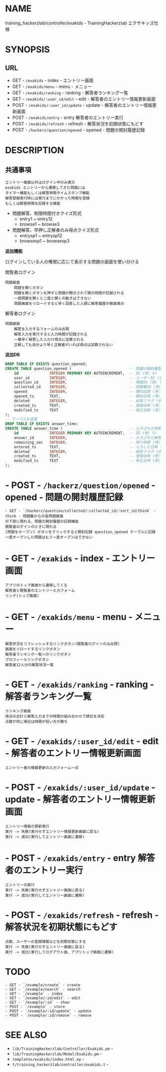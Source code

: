 # NAME

training_hackerzlab/controller/exakids - TrainingHackerzlab エクサキッズ仕様

# SYNOPSIS

## URL

- GET - `/exakids` - index - エントリー画面
- GET - `/exakids/menu` - menu - メニュー
- GET - `/exakids/ranking` - ranking - 解答者ランキング一覧
- GET - `/exakids/:user_id/edit` - edit - 解答者のエントリー情報更新画面
- POST - `/exakids/:user_id/update` - update - 解答者のエントリー情報更新画面
- POST - `/exakids/entry` - entry 解答者のエントリー実行
- POST - `/exakids/refresh` - refresh - 解答状況を初期状態にもどす
- POST - `/hackerz/question/opened` - opened - 問題の開封履歴記録

# DESCRIPTION

## 共通事項

```
エントリー画面以外はログイン中のみ表示
exakids エントリーから遷移してきた問題には
タイマー機能もしくは解答時間タイムスタンプ機能
解答登録実行時には実行までにかかった時間を登録
もしくは解答時間を記録する機能
```

- 問題解答、制限時間付きクイズ形式
    - entry1 ~ entry12
    - browse1 ~ browse3
- 問題解答、早押し正解者のみ得点クイズ形式
    - entrysp1 ~ entrysp12
    - browsesp1 ~ browsesp3

__追加機能__

ログインしている人の権限に応じて表示する問題の画面を使い分ける

閲覧者ログイン

```
問題画面
    問題を開くボタン
    問題を開くボタンを押すと問題が開示されて開示時間が記録される
    一度問題を開くと二度と開くの動きはできない
    問題画面をリロードすると早く回答した人順に解答履歴が画面表示
```

解答者ログイン

```
問題画面
    解答を入力するフォームのみ出現
    解答入力を実行すると入力時間が記録される
    一番早く解答した人だけ得点に加算される
    正解しても自分より早く正解者がいれば得点は加算されない
```

__追加DB__

```sql
DROP TABLE IF EXISTS question_opened;
CREATE TABLE question_opened (                          -- 問題の開封履歴
    id              INTEGER PRIMARY KEY AUTOINCREMENT,  -- ID (例: 5)
    user_id         INTEGER,                            -- ユーザーID (例: 5)
    question_id     INTEGER,                            -- 問題ID (例: 5)
    collected_id    INTEGER,                            -- 問題集ID (例: 5)
    opened          INTEGER,                            -- 開封記録 (例: 0: 開封していない, 1: 開封済み )
    opened_ts       TEXT,                               -- 開封日時 (例: '2016-01-08 12:24:12')
    deleted         INTEGER,                            -- 削除フラグ (例: 0: 削除していない, 1: 削除済み)
    created_ts      TEXT,                               -- 登録日時 (例: '2016-01-08 12:24:12')
    modified_ts     TEXT                                -- 修正日時 (例: '2016-01-08 12:24:12')
);
-- テーブルを変更
DROP TABLE IF EXISTS answer_time;
CREATE TABLE answer_time (                              -- 入力された時間
    id              INTEGER PRIMARY KEY AUTOINCREMENT,  -- ID (例: 5)
    answer_id       INTEGER,                            -- 入力された解答ID (例: 5)
    remaining_sec   INTEGER,                            -- 残り時間 (例: 600) 秒で入力
    entered_ts      TEXT,                               -- 入力した日時 (例: '2016-01-08 12:24:12')
    deleted         INTEGER,                            -- 削除フラグ (例: 0: 削除していない, 1: 削除済み)
    created_ts      TEXT,                               -- 登録日時 (例: '2016-01-08 12:24:12')
    modified_ts     TEXT                                -- 修正日時 (例: '2016-01-08 12:24:12')
);
```

# - POST - `/hackerz/question/opened` - opened - 問題の開封履歴記録

```
- GET - `/hackerz/question/collected/:collected_id/:sort_id/think` - think - 問題集からの各問題画面
の下部に現れる、問題の開封履歴の記録機能
閲覧者ログインのときに現れる
[問題をオープン] ボタンをクリックすると開封記録 question_opened テーブルに記録
一度オープンした問題はもう一度オープンはできない
```

# - GET - `/exakids` - index - エントリー画面

```
アプリのトップ画面から遷移してくる
解答者と閲覧者のエントリー入力フォーム
リンク(トップ画面)
```

# - GET - `/exakids/menu` - menu - メニュー

```
解答状況をリフレッシュするリンクボタン(閲覧者ログインのみ出現)
画面をリロードするリンクボタン
解答者ランキング一覧へのリンクボタン
プロフィールリンクボタン
解答者12人分の解答状況一覧
```

# - GET - `/exakids/ranking` - ranking - 解答者ランキング一覧

```
ランキング画面
得点の合計と解答入力までの時間の組み合わせで順位を決定
点数が同じ場合は時間が短い方が勝ち
```

# - GET - `/exakids/:user_id/edit` - edit - 解答者のエントリー情報更新画面

```
エントリー者の情報更新の入力フォーム一式
```

# - POST - `/exakids/:user_id/update` - update - 解答者のエントリー情報更新画面

```
エントリー情報の更新実行
実行 -> 失敗(実行せずエントリー情報更新画面に戻る)
実行 -> 成功(実行してエントリー画面に遷移)
```

# - POST - `/exakids/entry` - entry 解答者のエントリー実行

```
エントリーの実行
実行 -> 失敗(実行せずエントリー画面に戻る)
実行 -> 成功(実行してエントリー画面に遷移)
```

# - POST - `/exakids/refresh` - refresh - 解答状況を初期状態にもどす

```
点数、ユーザーの登録情報などを初期状態にする
実行 -> 失敗(実行せずエントリー画面に戻る)
実行 -> 成功(実行してログアウト後、アプリトップ画面に遷移)
```

# TODO

```
- GET - `/example/create` - create
- GET - `/example/search` - search
- GET - `/example` - index
- GET - `/example/:id/edit` - edit
- GET - `/example/:id` - show
- POST - `/example` - store
- POST - `/example/:id/update` - update
- POST - `/example/:id/remove` - remove
```

# SEE ALSO

- `lib/TrainingHackerzlab/Controller/Exakids.pm` -
- `lib/TrainingHackerzlab/Model/Exakids.pm` -
- `templates/exakids/index.html.ep` -
- `t/training_hackerzlab/controller/exakids.t` -
